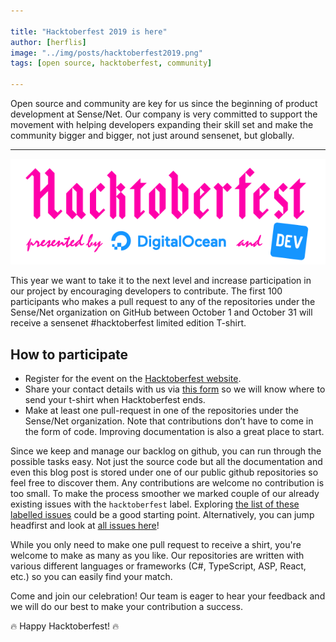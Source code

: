 ```yaml
---

title: "Hacktoberfest 2019 is here"
author: [herflis]
image: "../img/posts/hacktoberfest2019.png"
tags: [open source, hacktoberfest, community]

---
```


Open source and community are key for us since the beginning of product development at Sense/Net. Our company is very committed to support the movement with helping developers expanding their skill set and make the community bigger and bigger, not just around sensenet, but globally.

---

<p align="center">
  <img src="/img/posts/hacktoberfest2019.png">
</p>

This year we want to take it to the next level and increase participation in our project by encouraging developers to contribute. The first 100 participants who makes a pull request to any of the repositories under the Sense/Net organization on GitHub between October 1 and October 31 will receive a sensenet #hacktoberfest limited edition T-shirt.

## How to participate

- Register for the event on the [Hacktoberfest website](https://hacktoberfest.digitalocean.com/register).
- Share your contact details with us via [this form](https://www.sensenet.com/Hacktoberfest2019) so we will know where to send your t-shirt when Hacktoberfest ends.
- Make at least one pull-request in one of the repositories under the Sense/Net organization. Note that contributions don’t have to come in the form of code. Improving documentation is also a great place to start.

Since we keep and manage our backlog on github, you can run through the possible tasks easy. Not just the source code but all the documentation and even this blog post is stored under one of our public github repositories so feel free to discover them. Any contributions are welcome no contribution is too small. To make the process smoother we marked couple of our already existing issues with the ```hacktoberfest``` label. Exploring [the list of these labelled issues](https://github.com/search?q=org%3Asensenet+label%3A%22hacktoberfest%22+is%3Aopen&type=Issues) could be a good starting point. Alternatively, you can jump headfirst and look at [all issues here](https://github.com/search?q=org%3Asensenet+is%3Aissue+is%3Aopen&type=Issues)!

While you only need to make one pull request to receive a shirt, you're welcome to make as many as you like. Our repositories are written with various different languages or frameworks (C#, TypeScript, ASP, React, etc.) so you can easily find your match.  

Come and join our celebration! Our team is eager to hear your feedback and we will do our best to make your contribution a success.

🔥 Happy Hacktoberfest! 🔥
